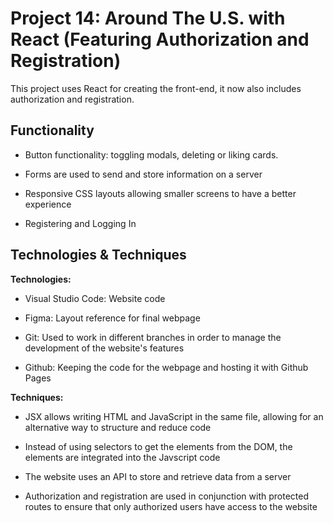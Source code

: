 # Project 14: Around The U.S. with React (Featuring Authorization and Registration)

This project uses React for creating the front-end, it now also includes authorization and registration.

## Functionality

* Button functionality: toggling modals, deleting or liking cards.

* Forms are used to send and store information on a server

* Responsive CSS layouts allowing smaller screens to have a better experience

* Registering and Logging In

## Technologies & Techniques

**Technologies:**

* Visual Studio Code: Website code

* Figma: Layout reference for final webpage

* Git: Used to work in different branches in order to manage the development of the website's features

* Github: Keeping the code for the webpage and hosting it with Github Pages

**Techniques:**

* JSX allows writing HTML and JavaScript in the same file, allowing for an alternative way to structure and reduce code

* Instead of using selectors to get the elements from the DOM, the elements are integrated into the Javscript code

* The website uses an API to store and retrieve data from a server

* Authorization and registration are used in conjunction with protected routes to ensure that only authorized users have access to the website
